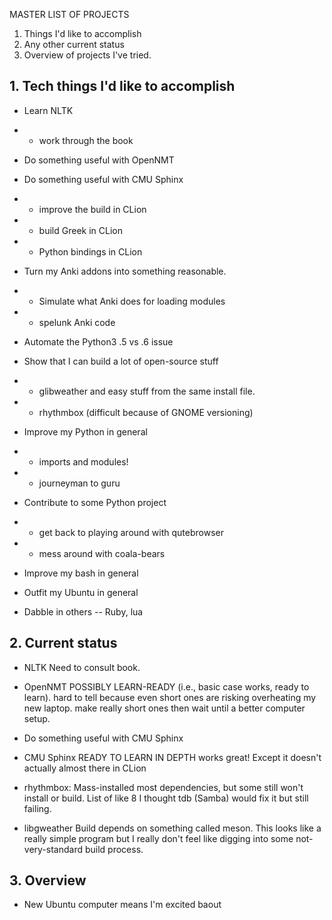 MASTER LIST OF PROJECTS

1. Things I'd like to accomplish
2. Any other current status
3. Overview of projects I've tried.


## 1. Tech things I'd like to accomplish

- Learn NLTK
- - work through the book

- Do something useful with OpenNMT
- Do something useful with CMU Sphinx
- - improve the build in CLion
- - build Greek in CLion
- - Python bindings in CLion

- Turn my Anki addons into something reasonable.
- - Simulate what Anki does for loading modules
- - spelunk Anki code 

- Automate the Python3 .5 vs .6 issue


- Show that I can build a lot of open-source stuff
- - glibweather and easy stuff from the same install file.
- - rhythmbox (difficult because of GNOME versioning)

- Improve my Python in general
- - imports and modules!
- - journeyman to guru

- Contribute to some Python project
- - get back to playing around with qutebrowser
- - mess around with coala-bears
- Improve my bash in general
- Outfit my Ubuntu in general
- Dabble in others -- Ruby, lua


## 2. Current status
- NLTK
  Need to consult book.
- OpenNMT
  POSSIBLY LEARN-READY (i.e., basic case works, ready to learn).
  hard to tell because even short ones are risking overheating my new laptop.
  make really short ones then wait until a better computer setup.
- Do something useful with CMU Sphinx

- CMU Sphinx 
  READY TO LEARN IN DEPTH
  works great! Except it doesn't actually 
  almost there in CLion
- rhythmbox: Mass-installed most dependencies, but some still won't install or build. List of like 8
  I thought tdb (Samba) would fix it but still failing.
- libgweather
  Build depends on something called meson. This looks like a really simple program but I really don't feel like digging into some
  not-very-standard build process.

## 3. Overview
- New Ubuntu computer means I'm excited baout 
